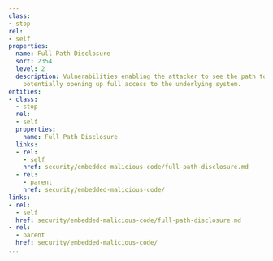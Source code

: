 ```yaml
---
class:
- stop
rel:
- self
properties:
  name: Full Path Disclosure
  sort: 2354
  level: 2
  description: Vulnerabilities enabling the attacker to see the path to the webroot/file,
    potentially opening up full access to the underlying system.
entities:
- class:
  - stop
  rel:
  - self
  properties:
    name: Full Path Disclosure
  links:
  - rel:
    - self
    href: security/embedded-malicious-code/full-path-disclosure.md
  - rel:
    - parent
    href: security/embedded-malicious-code/
links:
- rel:
  - self
  href: security/embedded-malicious-code/full-path-disclosure.md
- rel:
  - parent
  href: security/embedded-malicious-code/
...
```

